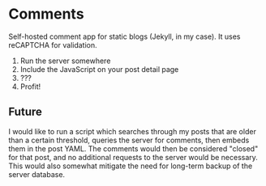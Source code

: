 # Comments

Self-hosted comment app for static blogs (Jekyll, in my case). It uses reCAPTCHA
for validation.

1. Run the server somewhere
2. Include the JavaScript on your post detail page
3. ???
4. Profit!

## Future

I would like to run a script which searches through my posts that are older than
a certain threshold, queries the server for comments, then embeds them in the
post YAML. The comments would then be considered "closed" for that post, and
no additional requests to the server would be necessary. This would also somewhat
mitigate the need for long-term backup of the server database.
